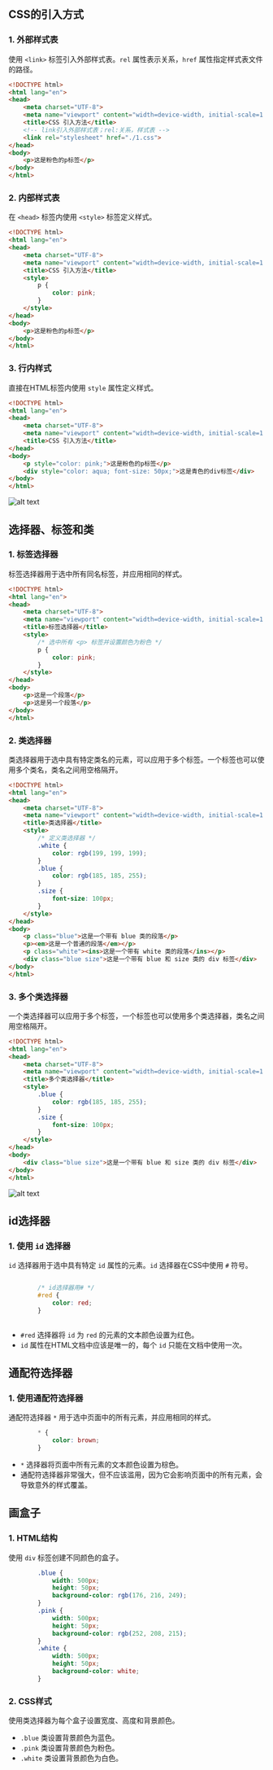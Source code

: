 ## CSS的引入方式

### 1. 外部样式表

使用 `<link>` 标签引入外部样式表。`rel` 属性表示关系，`href` 属性指定样式表文件的路径。

```html
<!DOCTYPE html>
<html lang="en">
<head>
    <meta charset="UTF-8">
    <meta name="viewport" content="width=device-width, initial-scale=1.0">
    <title>CSS 引入方法</title>
    <!-- link引入外部样式表；rel:关系，样式表 -->
    <link rel="stylesheet" href="./1.css">
</head>
<body>
    <p>这是粉色的p标签</p>
</body>
</html>
```

### 2. 内部样式表

在 `<head>` 标签内使用 `<style>` 标签定义样式。

```html
<!DOCTYPE html>
<html lang="en">
<head>
    <meta charset="UTF-8">
    <meta name="viewport" content="width=device-width, initial-scale=1.0">
    <title>CSS 引入方法</title>
    <style>
        p {
            color: pink;
        }
    </style>
</head>
<body>
    <p>这是粉色的p标签</p>
</body>
</html>
```

### 3. 行内样式

直接在HTML标签内使用 `style` 属性定义样式。

```html
<!DOCTYPE html>
<html lang="en">
<head>
    <meta charset="UTF-8">
    <meta name="viewport" content="width=device-width, initial-scale=1.0">
    <title>CSS 引入方法</title>
</head>
<body>
    <p style="color: pink;">这是粉色的p标签</p>
    <div style="color: aqua; font-size: 50px;">这是青色的div标签</div>
</body>
</html>
```
![alt text](image.png)

## 选择器、标签和类

### 1. 标签选择器

标签选择器用于选中所有同名标签，并应用相同的样式。

```html
<!DOCTYPE html>
<html lang="en">
<head>
    <meta charset="UTF-8">
    <meta name="viewport" content="width=device-width, initial-scale=1.0">
    <title>标签选择器</title>
    <style>
        /* 选中所有 <p> 标签并设置颜色为粉色 */
        p {
            color: pink;
        }
    </style>
</head>
<body>
    <p>这是一个段落</p>
    <p>这是另一个段落</p>
</body>
</html>
```

### 2. 类选择器

类选择器用于选中具有特定类名的元素，可以应用于多个标签。一个标签也可以使用多个类名，类名之间用空格隔开。

```html
<!DOCTYPE html>
<html lang="en">
<head>
    <meta charset="UTF-8">
    <meta name="viewport" content="width=device-width, initial-scale=1.0">
    <title>类选择器</title>
    <style>
        /* 定义类选择器 */
        .white {
            color: rgb(199, 199, 199);
        }
        .blue {
            color: rgb(185, 185, 255);
        }
        .size {
            font-size: 100px;
        }
    </style>
</head>
<body>
    <p class="blue">这是一个带有 blue 类的段落</p>
    <p><em>这是一个普通的段落</em></p>
    <p class="white"><ins>这是一个带有 white 类的段落</ins></p>
    <div class="blue size">这是一个带有 blue 和 size 类的 div 标签</div>
</body>
</html>
```

### 3. 多个类选择器

一个类选择器可以应用于多个标签，一个标签也可以使用多个类选择器，类名之间用空格隔开。

```html
<!DOCTYPE html>
<html lang="en">
<head>
    <meta charset="UTF-8">
    <meta name="viewport" content="width=device-width, initial-scale=1.0">
    <title>多个类选择器</title>
    <style>
        .blue {
            color: rgb(185, 185, 255);
        }
        .size {
            font-size: 100px;
        }
    </style>
</head>
<body>
    <div class="blue size">这是一个带有 blue 和 size 类的 div 标签</div>
</body>
</html>
```
![alt text](image-1.png)

## id选择器

### 1. 使用 `id` 选择器

`id` 选择器用于选中具有特定 `id` 属性的元素。`id` 选择器在CSS中使用 `#` 符号。

```css

        /* id选择器用# */
        #red {
            color: red;
        }
   
```

- `#red` 选择器将 `id` 为 `red` 的元素的文本颜色设置为红色。
- `id` 属性在HTML文档中应该是唯一的，每个 `id` 只能在文档中使用一次。

## 通配符选择器

### 1. 使用通配符选择器

通配符选择器 `*` 用于选中页面中的所有元素，并应用相同的样式。

```css
        * {
            color: brown;
        }
```

- `*` 选择器将页面中所有元素的文本颜色设置为棕色。
- 通配符选择器非常强大，但不应该滥用，因为它会影响页面中的所有元素，会导致意外的样式覆盖。

## 画盒子

### 1. HTML结构

使用 `div` 标签创建不同颜色的盒子。

```css
        .blue {
            width: 500px;
            height: 50px;
            background-color: rgb(176, 216, 249);
        }
        .pink {
            width: 500px;
            height: 50px;
            background-color: rgb(252, 208, 215);
        }
        .white {
            width: 500px;
            height: 50px;
            background-color: white;
        }
```

### 2. CSS样式

使用类选择器为每个盒子设置宽度、高度和背景颜色。

- `.blue` 类设置背景颜色为蓝色。
- `.pink` 类设置背景颜色为粉色。
- `.white` 类设置背景颜色为白色。
